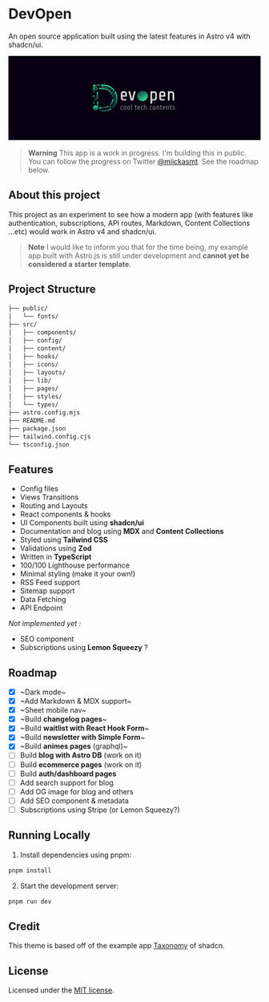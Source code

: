 # DevOpen

An open source application built using the latest features in Astro v4 with shadcn/ui.

![blog](public/og.jpg)

> **Warning**
> This app is a work in progress. I'm building this in public. You can follow the progress on Twitter [@miickasmt](https://twitter.com/miickasmt).
> See the roadmap below.

## About this project

This project as an experiment to see how a modern app (with features like authentication, subscriptions, API routes, Markdown, Content Collections ...etc) would work in Astro v4 and shadcn/ui.

> **Note**
> I would like to inform you that for the time being, my example app built with Astro.js is still under development and **cannot yet be considered a starter template**.

## Project Structure

```
├── public/
│   └── fonts/
├── src/
│   ├── components/
│   ├── config/
│   ├── content/
│   ├── hooks/
│   ├── icons/
│   ├── layouts/
│   ├── lib/
│   ├── pages/
│   ├── styles/
│   └── types/
├── astro.config.mjs
├── README.md
├── package.json
├── tailwind.config.cjs
└── tsconfig.json
```

## Features

- Config files
- Views Transitions
- Routing and Layouts
- React components & hooks
- UI Components built using **shadcn/ui**
- Documentation and blog using **MDX** and **Content Collections**
- Styled using **Tailwind CSS**
- Validations using **Zod**
- Written in **TypeScript**
- 100/100 Lighthouse performance
- Minimal styling (make it your own!)
- RSS Feed support
- Sitemap support
- Data Fetching
- API Endpoint

_Not implemented yet :_

- SEO component
- Subscriptions using **Lemon Squeezy** ?

## Roadmap

- [x] ~Dark mode~
- [x] ~Add Markdown & MDX support~
- [x] ~Sheet mobile nav~
- [x] ~Build **changelog pages**~
- [x] ~Build **waitlist with React Hook Form**~
- [x] ~Build **newsletter with Simple Form**~
- [x] ~Build **animes pages** (graphql)~
- [ ] Build **blog with Astro DB** (work on it)
- [ ] Build **ecommerce pages** (work on it)
- [ ] Build **auth/dashboard pages**
- [ ] Add search support for blog
- [ ] Add OG image for blog and others
- [ ] Add SEO component & metadata
- [ ] Subscriptions using Stripe (or Lemon Squeezy?)

## Running Locally

1. Install dependencies using pnpm:

```sh
pnpm install
```

2. Start the development server:

```sh
pnpm run dev
```

## Credit

This theme is based off of the example app [Taxonomy](https://tx.shadcn.com/) of shadcn.

## License

Licensed under the [MIT license](https://github.com/mickasmt/astro-nomy/blob/main/LICENSE.md).
